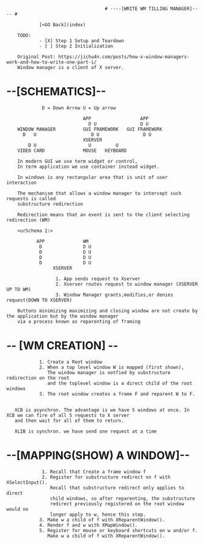                                         # ----[WRITE WM TILLING MANAGER]---- #
                                        
                [<GO Back](index)
                
        TODO:
                - [X] Step 1 Setup and Teardown
                - [ ] Step 2 Initialization  
        
        Original Post: https://jichu4n.com/posts/how-x-window-managers-work-and-how-to-write-one-part-i/ 
        Window manager is a client of X server.
        
        
# --[SCHEMATICS]-- #
                 D = Down Arrow U = Up arrow
        
                                APP                  APP
                                  D U                D U
        WINDOW MANAGER          GUI FRAMEWORK   GUI FRAMEWORK
          D   U                    D U                D U
                                XSERVER        
            D U                   U         U
        VIDEO CARD              MOUSE   KEYBOARD 
        
        In modern GUI we use term widget or control, 
        In term application we use container instead widget.
         
        In windows is any rectangular area that is unit of user interaction
        
        The mechanism that allows a window manager to intercept such requests is called
        substructure redirection 
        
        Redirection means that an event is sent to the client selecting redirection (WM)
        
        <urSchema 2:>
        
               APP              WM
                D               D U                                    
                D               D U                                    
                D               D U                                    
                D               D U                                     
                     XSERVER                                          

                      1. App sends request to Xserver                                                           
                      2. Xserver routes request to window manager (XSERVER UP TO WM)                                                   
                      3. Window Manager grants,modifies,or denies request(DOWN TO XSERVER)

        Buttons minimizing maximizing and closing window are not create by the application but by the window manager
        via a process known as reparenting of framing 
        
# -- [WM CREATION] -- #
        
                1. Create a Root window
                2. When a top level window W is mapped (first shown),
                   The window manager is notfied by substructure redirection on the root
                   and the toplevel window is a direct child of the root windows
                3. The root window creates a frame F and reparent W to F.
                
       
       XCB is asynchron. The advantage is we have 5 windows at once. In XCB we can fire of all 5 requests to X server
       and then wait for all of them to return.
       
       XLIB is synchron. we have send one request at a time
      
# --[MAPPING(SHOW) A WINDOW]-- #
        
                 1. Recall that Create a frame window f
                 2. Register for substructure redirect on f with XSelectInput().
                    Recall that substructure redirect only applies to direct 
                    child windows, so after reparenting, the substructure 
                    redirect previously registered on the root window would no 
                    longer apply to w, hence this step.
                3. Make w a child of f with XReparentWindow().
                4. Render f and w with XMapWindow().
                5. Register for mouse or keyboard shortcuts on w and/or f.
                   Make w a child of f with XReparentWindow().
                   

                
        
        
       
       
